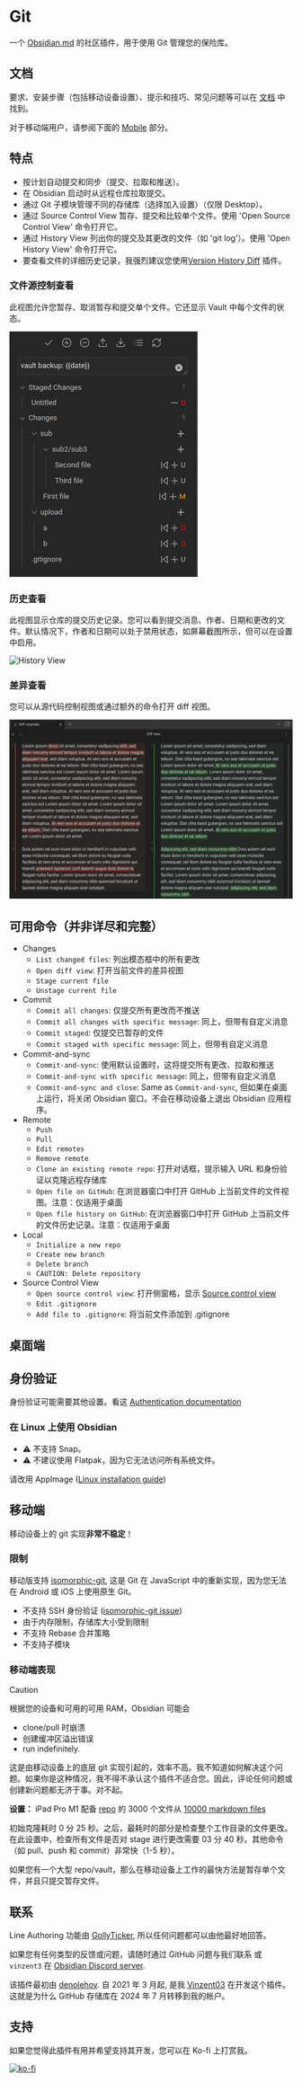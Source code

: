 # Git

一个 [Obsidian.md](https://obsidian.md) 的社区插件，用于使用 Git 管理您的保险库。

## 文档

要求、安装步骤（包括移动设备设置）、提示和技巧、常见问题等可以在 [文档](https://publish.obsidian.md/git-doc) 中找到。

对于移动端用户，请参阅下面的 [Mobile](#mobile) 部分。

## 特点

- 按计划自动提交和同步（提交、拉取和推送）。
- 在 Obsidian 启动时从远程仓库拉取提交。
- 通过 Git 子模块管理不同的存储库（选择加入设置）（仅限 Desktop）。
- 通过 Source Control View 暂存、提交和比较单个文件。使用 'Open Source Control View' 命令打开它。
- 通过 History View 列出你的提交及其更改的文件（如 'git log'）。使用 'Open History View' 命令打开它。
- 要查看文件的详细历史记录，我强烈建议您使用[Version History Diff](obsidian://show-plugin?id=obsidian-version-history-diff) 插件。

### 文件源控制查看

此视图允许您暂存、取消暂存和提交单个文件。它还显示 Vault 中每个文件的状态。

![Source Control View](https://raw.githubusercontent.com/Vinzent03/obsidian-git/master/images/source-view.png)

### 历史查看

此视图显示仓库的提交历史记录。您可以看到提交消息、作者、日期和更改的文件。默认情况下，作者和日期可以处于禁用状态，如屏幕截图所示，但可以在设置中启用。

![History View](https://raw.githubusercontent.com/Vinzent03/obsidian-git/master/images/history-view.png)

### 差异查看

您可以从源代码控制视图或通过额外的命令打开 diff 视图。

![Diff View](https://raw.githubusercontent.com/Vinzent03/obsidian-git/master/images/diff-view.png)

## 可用命令（并非详尽和完整）

- Changes
  - `List changed files`: 列出模态框中的所有更改
  - `Open diff view`: 打开当前文件的差异视图
  - `Stage current file`
  - `Unstage current file`
- Commit
  - `Commit all changes`: 仅提交所有更改而不推送
  - `Commit all changes with specific message`: 同上，但带有自定义消息
  - `Commit staged`: 仅提交已暂存的文件
  - `Commit staged with specific message`: 同上，但带有自定义消息
- Commit-and-sync
  - `Commit-and-sync`: 使用默认设置时，这将提交所有更改、拉取和推送
  - `Commit-and-sync with specific message`: 同上，但带有自定义消息
  - `Commit-and-sync and close`: Same as `Commit-and-sync`, 但如果在桌面上运行，将关闭 Obsidian 窗口。不会在移动设备上退出 Obsidian 应用程序。
- Remote
  - `Push`
  - `Pull`
  - `Edit remotes`
  - `Remove remote`
  - `Clone an existing remote repo`: 打开对话框，提示输入 URL 和身份验证以克隆远程存储库
  - `Open file on GitHub`: 在浏览器窗口中打开 GitHub 上当前文件的文件视图。注意：仅适用于桌面
  - `Open file history on GitHub`: 在浏览器窗口中打开 GitHub 上当前文件的文件历史记录。注意：仅适用于桌面
- Local
  - `Initialize a new repo`
  - `Create new branch`
  - `Delete branch`
  - `CAUTION: Delete repository`
- Source Control View
  - `Open source control view`: 打开侧窗格，显示 [Source control view](#sidebar-view)
  - `Edit .gitignore`
  - `Add file to .gitignore`: 将当前文件添加到 .gitignore

## 桌面端

## 身份验证

身份验证可能需要其他设置。看这 [Authentication documentation](https://publish.obsidian.md/git-doc/Authentication)

### 在 Linux 上使用 Obsidian

- ⚠ 不支持 Snap。
- ⚠ 不建议使用 Flatpak，因为它无法访问所有系统文件。

请改用 AppImage ([Linux installation guide](https://publish.obsidian.md/git-doc/Installation#Linux))

## 移动端

移动设备上的 git 实现**非常不稳定**！

### 限制

移动版支持 [isomorphic-git](https://isomorphic-git.org/), 这是 Git 在 JavaScript 中的重新实现，因为您无法在 Android 或 iOS 上使用原生 Git。

- 不支持 SSH 身份验证 ([isomorphic-git issue](https://github.com/isomorphic-git/isomorphic-git/issues/231))
- 由于内存限制，存储库大小受到限制
- 不支持 Rebase 合并策略
- 不支持子模块

### 移动端表现

> [!caution]
> 根据您的设备和可用的可用 RAM，Obsidian 可能会
>
> - clone/pull 时崩溃
> - 创建缓冲区溢出错误
> - run indefinitely.
>
> 这是由移动设备上的底层 git 实现引起的，效率不高。我不知道如何解决这个问题。如果你是这种情况，我不得不承认这个插件不适合您。因此，评论任何问题或创建新问题都无济于事。对不起。

**设置：** iPad Pro M1 配备 [repo](https://github.com/Vinzent03/obsidian-git-stress-test) 的 3000 个文件从 [10000 markdown files](https://github.com/Zettelkasten-Method/10000-markdown-files)

初始克隆耗时 0 分 25 秒。之后，最耗时的部分是检查整个工作目录的文件更改。在此设置中，检查所有文件是否对 stage 进行更改需要 03 分 40 秒。其他命令（如 pull、push 和 commit）非常快（1-5 秒）。

如果您有一个大型 repo/vault，那么在移动设备上工作的最快方法是暂存单个文件，并且只提交暂存文件。

## 联系

Line Authoring 功能由 [GollyTicker](https://github.com/GollyTicker), 所以任何问题都可以由他最好地回答。

如果您有任何类型的反馈或问题，请随时通过 GitHub 问题与我们联系 或 `vinzent3` 在 [Obsidian Discord server](https://discord.com/invite/veuWUTm).

该插件最初由 [denolehov](https://github.com/denolehov). 自 2021 年 3 月起, 是我 [Vinzent03](https://github.com/Vinzent03) 在开发这个插件。 这就是为什么 GitHub 存储库在 2024 年 7 月转移到我的帐户。

## 支持

如果您觉得此插件有用并希望支持其开发，您可以在 Ko-fi 上打赏我。

[![ko-fi](https://ko-fi.com/img/githubbutton_sm.svg)](https://ko-fi.com/F1F195IQ5)
